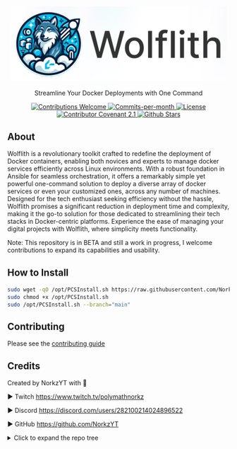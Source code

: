 <p align="center">
    <img src="Docs/content/assets/img/wolflith-cover-rl.png" width="490">
</p>

<p align="center">Streamline Your Docker Deployments with One Command</p>
<div align="center">
  <!-- Contributions Welcome Badge -->
  <a href="CODE_OF_CONDUCT.md" target="_blank">
    <img src="https://img.shields.io/badge/contributions-welcome-brightgreen?logo=github" alt="Contributions Welcome">
  </a>
  <!-- Commits per Month -->
  <a href="https://github.com/NorkzYT/Wolflith/pulse">
    <img src="https://img.shields.io/github/commit-activity/m/NorkzYT/Wolflith" alt="Commits-per-month">
  </a>
  <!-- License Badge -->
  <a href="https://github.com/NorkzYT/Wolflith/blob/main/LICENSE" target="_blank">
    <img src="https://img.shields.io/badge/license-GNUv3-purple" alt="License">
  </a>
  <!-- Contributor Covenant Badge -->
  <a href="https://contributor-covenant.org/version/2/1/code_of_conduct/" target="_blank">
    <img src="https://img.shields.io/badge/Contributor%20Covenant-2.1-purple" alt="Contributor Covenant 2.1">
  </a>
  <!-- Github Stars Badge -->
  <a href="https://github.com/NorkzYT/Wolflith/stargazers" target="_blank">
    <img src="https://img.shields.io/github/stars/NorkzYT/Wolflith" alt="Github Stars">
  </a>
</div>

## About

Wolflith is a revolutionary toolkit crafted to redefine the deployment of Docker containers, enabling both novices and experts to manage docker services efficiently across Linux environments. With a robust foundation in Ansible for seamless orchestration, it offers a remarkably simple yet powerful one-command solution to deploy a diverse array of docker services or even your customized ones, across any number of machines. Designed for the tech enthusiast seeking efficiency without the hassle, Wolflith promises a significant reduction in deployment time and complexity, making it the go-to solution for those dedicated to streamlining their tech stacks in Docker-centric platforms. Experience the ease of managing your digital projects with Wolflith, where simplicity meets functionality.

Note: This repository is in BETA and still a work in progress, I welcome contributions to expand its capabilities and usability.

## How to Install

```bash
sudo wget -qO /opt/PCSInstall.sh https://raw.githubusercontent.com/NorkzYT/Wolflith/main/PCSMenu/PCSInstall.sh
sudo chmod +x /opt/PCSInstall.sh
sudo /opt/PCSInstall.sh --branch="main"
```

## Contributing

Please see the [contributing guide](./CONTRIBUTING.md)

## Credits

Created by NorkzYT with 💛

► Twitch <https://www.twitch.tv/polymathnorkz>

► Discord <https://discord.com/users/282100214024896522>

► GitHub <https://github.com/NorkzYT>

<details>
<summary>Click to expand the repo tree</summary>

<!-- tree generated by repoTree.py starts here -->

- [.env.example](./.env.example)
- [**.github**](./.github)
  - [CODEOWNERS](./.github/CODEOWNERS)
  - [FUNDING.yml](./.github/FUNDING.yml)
  - [**ISSUE_TEMPLATE**](./.github/ISSUE_TEMPLATE)
    - [bug_report.yml](./.github/ISSUE_TEMPLATE/bug_report.yml)
    - [feature_request.yml](./.github/ISSUE_TEMPLATE/feature_request.yml)
  - [PULL_REQUEST_TEMPLATE.md](./.github/PULL_REQUEST_TEMPLATE.md)
  - [**workflows**](./.github/workflows)
    - [changelog.yml](./.github/workflows/changelog.yml)
    - [gitlab-sync.yml](./.github/workflows/gitlab-sync.yml)
    - [lint.yml](./.github/workflows/lint.yml)
    - [release.yml](./.github/workflows/release.yml)
- [.gitignore](./.gitignore)
- [.prettierignore](./.prettierignore)
- [.prettierrc.yaml](./.prettierrc.yaml)
- [.releaserc.json](./.releaserc.json)
- [**.vscode**](./.vscode)
  - [extensions.json](./.vscode/extensions.json)
  - [settings.json](./.vscode/settings.json)
- [**Ansible**](./Ansible)
  - [README.md](./Ansible/README.md)
  - [**adhoc**](./Ansible/adhoc)
    - [adhoc.md](./Ansible/adhoc/adhoc.md)
  - [**collections**](./Ansible/collections)
    - [requirements.yml](./Ansible/collections/requirements.yml)
  - [**inventory**](./Ansible/inventory)
    - [ansible.cfg](./Ansible/inventory/ansible.cfg)
    - [hosts.example.yaml](./Ansible/inventory/hosts.example.yaml)
  - [**playbooks**](./Ansible/playbooks)
    - [1password.yml](./Ansible/playbooks/1password.yml)
    - [ansible-upgrade.yml](./Ansible/playbooks/ansible-upgrade.yml)
    - [apt.yml](./Ansible/playbooks/apt.yml)
    - [binfmt.yml](./Ansible/playbooks/binfmt.yml)
    - [docker-update.yml](./Ansible/playbooks/docker-update.yml)
    - [docker.yml](./Ansible/playbooks/docker.yml)
    - [fail2ban.yml](./Ansible/playbooks/fail2ban.yml)
    - [iftop.yml](./Ansible/playbooks/iftop.yml)
    - [lvm-fix.yml](./Ansible/playbooks/lvm-fix.yml)
    - [oh-my-zsh.yml](./Ansible/playbooks/oh-my-zsh.yml)
    - [password-change.yml](./Ansible/playbooks/password-change.yml)
    - [provision-docker-service.yml](./Ansible/playbooks/provision-docker-service.yml)
    - [provision-proxmox-lxc.yml](./Ansible/playbooks/provision-proxmox-lxc.yml)
    - [qemu-guest-agent.yml](./Ansible/playbooks/qemu-guest-agent.yml)
    - [reboot-required.yml](./Ansible/playbooks/reboot-required.yml)
    - [reboot.yml](./Ansible/playbooks/reboot.yml)
    - [resize-lvm.yml](./Ansible/playbooks/resize-lvm.yml)
    - [run-custom-command.yml](./Ansible/playbooks/run-custom-command.yml)
    - [ssh-get-key.yml](./Ansible/playbooks/ssh-get-key.yml)
    - [timezone.yml](./Ansible/playbooks/timezone.yml)
    - [user-creation.yml](./Ansible/playbooks/user-creation.yml)
    - [zsh.yml](./Ansible/playbooks/zsh.yml)
    - [zsh_powerlevel10k.yml](./Ansible/playbooks/zsh_powerlevel10k.yml)
  - [**static**](./Ansible/static)
    - [.p10k.zsh](./Ansible/static/.p10k.zsh)
    - [addCifsShare.sh](./Ansible/static/addCifsShare.sh)
  - [**templates**](./Ansible/templates)
    - [timesyncd.conf](./Ansible/templates/timesyncd.conf)
- [**Auto**](./Auto)
  - [dependencies.sh](./Auto/dependencies.sh)
  - [environmentSetup.sh](./Auto/environmentSetup.sh)
  - [modifyComposeFiles.sh](./Auto/modifyComposeFiles.sh)
  - [setup.sh](./Auto/setup.sh)
- [CODE_OF_CONDUCT.md](./CODE_OF_CONDUCT.md)
- [CONTRIBUTING.md](./CONTRIBUTING.md)
- [**Docker**](./Docker)
  - [**AMD64**](./Docker/AMD64)
    - [**appflowy**](./Docker/AMD64/appflowy)
      - [.env.example](./Docker/AMD64/appflowy/.env.example)
      - [docker-compose.yml](./Docker/AMD64/appflowy/docker-compose.yml)
    - [**browserless**](./Docker/AMD64/browserless)
      - [.env.example](./Docker/AMD64/browserless/.env.example)
      - [docker-compose.yml](./Docker/AMD64/browserless/docker-compose.yml)
    - [**discord**](./Docker/AMD64/discord)
      - [.env.example](./Docker/AMD64/discord/.env.example)
      - [docker-compose.yml](./Docker/AMD64/discord/docker-compose.yml)
    - [**docker-osx**](./Docker/AMD64/docker-osx)
      - [.env.example](./Docker/AMD64/docker-osx/.env.example)
      - [docker-compose.yml](./Docker/AMD64/docker-osx/docker-compose.yml)
    - [**dupeguru**](./Docker/AMD64/dupeguru)
      - [.env.example](./Docker/AMD64/dupeguru/.env.example)
      - [docker-compose.yml](./Docker/AMD64/dupeguru/docker-compose.yml)
    - [**gitlab**](./Docker/AMD64/gitlab)
      - [.env.example](./Docker/AMD64/gitlab/.env.example)
      - [docker-compose.yml](./Docker/AMD64/gitlab/docker-compose.yml)
    - [**guacd**](./Docker/AMD64/guacd)
      - [docker-compose.yml](./Docker/AMD64/guacd/docker-compose.yml)
    - [**krusader**](./Docker/AMD64/krusader)
      - [.env.example](./Docker/AMD64/krusader/.env.example)
      - [docker-compose.yml](./Docker/AMD64/krusader/docker-compose.yml)
    - [**meshcentral**](./Docker/AMD64/meshcentral)
      - [.env.example](./Docker/AMD64/meshcentral/.env.example)
      - [docker-compose.yml](./Docker/AMD64/meshcentral/docker-compose.yml)
    - [**pwm**](./Docker/AMD64/pwm)
      - [docker-compose.yml](./Docker/AMD64/pwm/docker-compose.yml)
    - [**shinpuru**](./Docker/AMD64/shinpuru)
      - [.env.example](./Docker/AMD64/shinpuru/.env.example)
      - [docker-compose.yml](./Docker/AMD64/shinpuru/docker-compose.yml)
    - [**webnut**](./Docker/AMD64/webnut)
      - [.env.example](./Docker/AMD64/webnut/.env.example)
      - [docker-compose.yml](./Docker/AMD64/webnut/docker-compose.yml)
  - [**ARM64**](./Docker/ARM64)
    - [**gitlab**](./Docker/ARM64/gitlab)
      - [.env.example](./Docker/ARM64/gitlab/.env.example)
      - [docker-compose.yml](./Docker/ARM64/gitlab/docker-compose.yml)
    - [**squid-auth**](./Docker/ARM64/squid-auth)
      - [.env.example](./Docker/ARM64/squid-auth/.env.example)
      - [docker-compose.yml](./Docker/ARM64/squid-auth/docker-compose.yml)
  - [**Both**](./Docker/Both)
    - [**1password**](./Docker/Both/1password)
      - [1password-credentials.example.json](./Docker/Both/1password/1password-credentials.example.json)
      - [docker-compose.yml](./Docker/Both/1password/docker-compose.yml)
    - [**adminer**](./Docker/Both/adminer)
      - [docker-compose.yml](./Docker/Both/adminer/docker-compose.yml)
    - [**apacheguacamole**](./Docker/Both/apacheguacamole)
      - [.env.example](./Docker/Both/apacheguacamole/.env.example)
      - [docker-compose.yml](./Docker/Both/apacheguacamole/docker-compose.yml)
    - [**authelia**](./Docker/Both/authelia)
      - [.env.example](./Docker/Both/authelia/.env.example)
      - [**config**](./Docker/Both/authelia/config)
        - [configuration.yml](./Docker/Both/authelia/config/configuration.yml)
        - [users_database.yml](./Docker/Both/authelia/config/users_database.yml)
      - [docker-compose.yml](./Docker/Both/authelia/docker-compose.yml)
    - [**authentik**](./Docker/Both/authentik)
      - [.env.example](./Docker/Both/authentik/.env.example)
      - [docker-compose.yml](./Docker/Both/authentik/docker-compose.yml)
    - [**binfmt**](./Docker/Both/binfmt)
      - [docker-compose.yml](./Docker/Both/binfmt/docker-compose.yml)
    - [**bookstack**](./Docker/Both/bookstack)
      - [.env.example](./Docker/Both/bookstack/.env.example)
      - [docker-compose.yml](./Docker/Both/bookstack/docker-compose.yml)
    - [**cloudcmd**](./Docker/Both/cloudcmd)
      - [docker-compose.yml](./Docker/Both/cloudcmd/docker-compose.yml)
    - [**cloudflared**](./Docker/Both/cloudflared)
      - [.env.example](./Docker/Both/cloudflared/.env.example)
      - [**config**](./Docker/Both/cloudflared/config)
        - [config.yaml](./Docker/Both/cloudflared/config/config.yaml)
      - [docker-compose.yml](./Docker/Both/cloudflared/docker-compose.yml)
    - [**codeserver**](./Docker/Both/codeserver)
      - [.env.example](./Docker/Both/codeserver/.env.example)
      - [docker-compose.yml](./Docker/Both/codeserver/docker-compose.yml)
      - [dockerfile](./Docker/Both/codeserver/dockerfile)
      - [wolflith.code-workspace](./Docker/Both/codeserver/wolflith.code-workspace)
    - [**cryptgeon**](./Docker/Both/cryptgeon)
      - [.env.example](./Docker/Both/cryptgeon/.env.example)
      - [docker-compose.yml](./Docker/Both/cryptgeon/docker-compose.yml)
    - [**dashy**](./Docker/Both/dashy)
      - [.env.example](./Docker/Both/dashy/.env.example)
      - [docker-compose.yml](./Docker/Both/dashy/docker-compose.yml)
    - [**discordchatexporter**](./Docker/Both/discordchatexporter)
      - [.env.example](./Docker/Both/discordchatexporter/.env.example)
      - [docker-compose.yml](./Docker/Both/discordchatexporter/docker-compose.yml)
      - [schedule_discord_exporter.sh](./Docker/Both/discordchatexporter/schedule_discord_exporter.sh)
    - [**docker-socket-proxy**](./Docker/Both/docker-socket-proxy)
      - [docker-compose.yml](./Docker/Both/docker-socket-proxy/docker-compose.yml)
    - [**doublecommander**](./Docker/Both/doublecommander)
      - [.env.example](./Docker/Both/doublecommander/.env.example)
      - [docker-compose.yml](./Docker/Both/doublecommander/docker-compose.yml)
    - [**dozzle**](./Docker/Both/dozzle)
      - [.env.example](./Docker/Both/dozzle/.env.example)
      - [docker-compose.yml](./Docker/Both/dozzle/docker-compose.yml)
    - [**dupeguru**](./Docker/Both/dupeguru)
      - [.env.example](./Docker/Both/dupeguru/.env.example)
      - [docker-compose.yml](./Docker/Both/dupeguru/docker-compose.yml)
    - [**duplicati**](./Docker/Both/duplicati)
      - [.env.example](./Docker/Both/duplicati/.env.example)
      - [docker-compose.yml](./Docker/Both/duplicati/docker-compose.yml)
    - [**endlessh**](./Docker/Both/endlessh)
      - [.env.example](./Docker/Both/endlessh/.env.example)
      - [docker-compose.yml](./Docker/Both/endlessh/docker-compose.yml)
    - [**firefly-iii**](./Docker/Both/firefly-iii)
      - [.env.example](./Docker/Both/firefly-iii/.env.example)
      - [docker-compose.yml](./Docker/Both/firefly-iii/docker-compose.yml)
    - [**flame**](./Docker/Both/flame)
      - [.env.example](./Docker/Both/flame/.env.example)
      - [docker-compose.yml](./Docker/Both/flame/docker-compose.yml)
    - [**floatplane-downloader**](./Docker/Both/floatplane-downloader)
      - [.env.example](./Docker/Both/floatplane-downloader/.env.example)
      - [docker-compose.yml](./Docker/Both/floatplane-downloader/docker-compose.yml)
    - [**gatus**](./Docker/Both/gatus)
      - [.env.example](./Docker/Both/gatus/.env.example)
      - [**config**](./Docker/Both/gatus/config)
        - [config.yaml](./Docker/Both/gatus/config/config.yaml)
      - [docker-compose.yml](./Docker/Both/gatus/docker-compose.yml)
    - [**gitlabrunner**](./Docker/Both/gitlabrunner)
      - [.env.example](./Docker/Both/gitlabrunner/.env.example)
      - [docker-compose.yml](./Docker/Both/gitlabrunner/docker-compose.yml)
    - [**gokapi**](./Docker/Both/gokapi)
      - [docker-compose.yml](./Docker/Both/gokapi/docker-compose.yml)
    - [**grafana**](./Docker/Both/grafana)
      - [docker-compose.yml](./Docker/Both/grafana/docker-compose.yml)
    - [**grocy**](./Docker/Both/grocy)
      - [.env.example](./Docker/Both/grocy/.env.example)
      - [docker-compose.yml](./Docker/Both/grocy/docker-compose.yml)
    - [**homechart**](./Docker/Both/homechart)
      - [.env.example](./Docker/Both/homechart/.env.example)
      - [docker-compose.yml](./Docker/Both/homechart/docker-compose.yml)
    - [**influxdb**](./Docker/Both/influxdb)
      - [.env.example](./Docker/Both/influxdb/.env.example)
      - [docker-compose.yml](./Docker/Both/influxdb/docker-compose.yml)
    - [**joplin**](./Docker/Both/joplin)
      - [.env.example](./Docker/Both/joplin/.env.example)
      - [docker-compose.yml](./Docker/Both/joplin/docker-compose.yml)
    - [**kasm**](./Docker/Both/kasm)
      - [docker-compose.yml](./Docker/Both/kasm/docker-compose.yml)
    - [**linkace**](./Docker/Both/linkace)
      - [.env.example](./Docker/Both/linkace/.env.example)
      - [docker-compose.yml](./Docker/Both/linkace/docker-compose.yml)
    - [**littlelinkserver**](./Docker/Both/littlelinkserver)
      - [.env.example](./Docker/Both/littlelinkserver/.env.example)
      - [docker-compose.yml](./Docker/Both/littlelinkserver/docker-compose.yml)
    - [**mariadb**](./Docker/Both/mariadb)
      - [.env.example](./Docker/Both/mariadb/.env.example)
      - [docker-compose.yml](./Docker/Both/mariadb/docker-compose.yml)
    - [**memcached**](./Docker/Both/memcached)
      - [.env.example](./Docker/Both/memcached/.env.example)
      - [docker-compose.yml](./Docker/Both/memcached/docker-compose.yml)
    - [**mongodb**](./Docker/Both/mongodb)
      - [.env.example](./Docker/Both/mongodb/.env.example)
      - [docker-compose.yml](./Docker/Both/mongodb/docker-compose.yml)
    - [**monitorss**](./Docker/Both/monitorss)
      - [.env.example](./Docker/Both/monitorss/.env.example)
      - [docker-compose.yml](./Docker/Both/monitorss/docker-compose.yml)
    - [**n8n**](./Docker/Both/n8n)
      - [.env.example](./Docker/Both/n8n/.env.example)
      - [docker-compose.yml](./Docker/Both/n8n/docker-compose.yml)
    - [**nginx_proxy_manager**](./Docker/Both/nginx_proxy_manager)
      - [.env.example](./Docker/Both/nginx_proxy_manager/.env.example)
      - [docker-compose.yml](./Docker/Both/nginx_proxy_manager/docker-compose.yml)
    - [**node-red**](./Docker/Both/node-red)
      - [.env.example](./Docker/Both/node-red/.env.example)
      - [docker-compose.yml](./Docker/Both/node-red/docker-compose.yml)
    - [**ntp**](./Docker/Both/ntp)
      - [.env.example](./Docker/Both/ntp/.env.example)
      - [docker-compose.yml](./Docker/Both/ntp/docker-compose.yml)
    - [**nut-webgui**](./Docker/Both/nut-webgui)
      - [.env.example](./Docker/Both/nut-webgui/.env.example)
      - [docker-compose.yml](./Docker/Both/nut-webgui/docker-compose.yml)
    - [**organizrv2**](./Docker/Both/organizrv2)
      - [.env.example](./Docker/Both/organizrv2/.env.example)
      - [docker-compose.yml](./Docker/Both/organizrv2/docker-compose.yml)
    - [**paperless-ngx**](./Docker/Both/paperless-ngx)
      - [.env.example](./Docker/Both/paperless-ngx/.env.example)
      - [docker-compose.yml](./Docker/Both/paperless-ngx/docker-compose.yml)
    - [**passwordpusher**](./Docker/Both/passwordpusher)
      - [.env.example](./Docker/Both/passwordpusher/.env.example)
      - [docker-compose.yml](./Docker/Both/passwordpusher/docker-compose.yml)
    - [**photoprism**](./Docker/Both/photoprism)
      - [.env.example](./Docker/Both/photoprism/.env.example)
      - [docker-compose.yml](./Docker/Both/photoprism/docker-compose.yml)
    - [**portainer**](./Docker/Both/portainer)
      - [docker-compose.yml](./Docker/Both/portainer/docker-compose.yml)
    - [**postgresql**](./Docker/Both/postgresql)
      - [.env.example](./Docker/Both/postgresql/.env.example)
      - [docker-compose.yml](./Docker/Both/postgresql/docker-compose.yml)
    - [**proxy.py**](./Docker/Both/proxy.py)
      - [.env.example](./Docker/Both/proxy.py/.env.example)
      - [docker-compose.yml](./Docker/Both/proxy.py/docker-compose.yml)
    - [**pterodactyl**](./Docker/Both/pterodactyl)
      - [**pterodactyl-panel**](./Docker/Both/pterodactyl/pterodactyl-panel)
        - [.env.example](./Docker/Both/pterodactyl/pterodactyl-panel/.env.example)
        - [docker-compose.yml](./Docker/Both/pterodactyl/pterodactyl-panel/docker-compose.yml)
      - [**pterodactyl-wings**](./Docker/Both/pterodactyl/pterodactyl-wings)
        - [.env.example](./Docker/Both/pterodactyl/pterodactyl-wings/.env.example)
        - [docker-compose.yml](./Docker/Both/pterodactyl/pterodactyl-wings/docker-compose.yml)
    - [**putty**](./Docker/Both/putty)
      - [.env.example](./Docker/Both/putty/.env.example)
      - [docker-compose.yml](./Docker/Both/putty/docker-compose.yml)
    - [**redis**](./Docker/Both/redis)
      - [docker-compose.yml](./Docker/Both/redis/docker-compose.yml)
    - [**searxng**](./Docker/Both/searxng)
      - [.env.example](./Docker/Both/searxng/.env.example)
      - [docker-compose.yml](./Docker/Both/searxng/docker-compose.yml)
    - [**solr**](./Docker/Both/solr)
      - [docker-compose.yml](./Docker/Both/solr/docker-compose.yml)
    - [**speedtest**](./Docker/Both/speedtest)
      - [.env.example](./Docker/Both/speedtest/.env.example)
      - [docker-compose.yml](./Docker/Both/speedtest/docker-compose.yml)
    - [**squid**](./Docker/Both/squid)
      - [.env.example](./Docker/Both/squid/.env.example)
      - [docker-compose.yml](./Docker/Both/squid/docker-compose.yml)
    - [**syncthing**](./Docker/Both/syncthing)
      - [.env.example](./Docker/Both/syncthing/.env.example)
      - [docker-compose.yml](./Docker/Both/syncthing/docker-compose.yml)
    - [**tailscale**](./Docker/Both/tailscale)
      - [.env.example](./Docker/Both/tailscale/.env.example)
      - [docker-compose.yml](./Docker/Both/tailscale/docker-compose.yml)
    - [**tdarr**](./Docker/Both/tdarr)
      - [.env.example](./Docker/Both/tdarr/.env.example)
      - [docker-compose.yml](./Docker/Both/tdarr/docker-compose.yml)
    - [**traefik**](./Docker/Both/traefik)
      - [.env.example](./Docker/Both/traefik/.env.example)
      - [**config**](./Docker/Both/traefik/config)
        - [acme.json](./Docker/Both/traefik/config/acme.json)
        - [fileConfig.yml](./Docker/Both/traefik/config/fileConfig.yml)
        - [traefik.yml](./Docker/Both/traefik/config/traefik.yml)
      - [docker-compose.yml](./Docker/Both/traefik/docker-compose.yml)
    - [**tubearchivist**](./Docker/Both/tubearchivist)
      - [.env.example](./Docker/Both/tubearchivist/.env.example)
      - [docker-compose.yml](./Docker/Both/tubearchivist/docker-compose.yml)
    - [**ubuntu-desktop**](./Docker/Both/ubuntu-desktop)
      - [.env.example](./Docker/Both/ubuntu-desktop/.env.example)
      - [docker-compose.yml](./Docker/Both/ubuntu-desktop/docker-compose.yml)
    - [**uptimekuma**](./Docker/Both/uptimekuma)
      - [docker-compose.yml](./Docker/Both/uptimekuma/docker-compose.yml)
    - [**vault**](./Docker/Both/vault)
      - [.env.example](./Docker/Both/vault/.env.example)
      - [**config**](./Docker/Both/vault/config)
        - [config.hcl](./Docker/Both/vault/config/config.hcl)
        - [vault.json](./Docker/Both/vault/config/vault.json)
      - [docker-compose.yml](./Docker/Both/vault/docker-compose.yml)
    - [**vwarden**](./Docker/Both/vwarden)
      - [.env.example](./Docker/Both/vwarden/.env.example)
      - [docker-compose.yml](./Docker/Both/vwarden/docker-compose.yml)
    - [**watchtower**](./Docker/Both/watchtower)
      - [.env.example](./Docker/Both/watchtower/.env.example)
      - [docker-compose.yml](./Docker/Both/watchtower/docker-compose.yml)
    - [**webtop**](./Docker/Both/webtop)
      - [.env.example](./Docker/Both/webtop/.env.example)
      - [docker-compose.yml](./Docker/Both/webtop/docker-compose.yml)
    - [**wgeasy**](./Docker/Both/wgeasy)
      - [.env.example](./Docker/Both/wgeasy/.env.example)
      - [docker-compose.yml](./Docker/Both/wgeasy/docker-compose.yml)
    - [**wikijs**](./Docker/Both/wikijs)
      - [.env.example](./Docker/Both/wikijs/.env.example)
      - [docker-compose.yml](./Docker/Both/wikijs/docker-compose.yml)
    - [**windows**](./Docker/Both/windows)
      - [.env.example](./Docker/Both/windows/.env.example)
      - [docker-compose.yml](./Docker/Both/windows/docker-compose.yml)
    - [**wireguard**](./Docker/Both/wireguard)
      - [.env.example](./Docker/Both/wireguard/.env.example)
      - [docker-compose.yml](./Docker/Both/wireguard/docker-compose.yml)
- [**Docs**](./Docs)
  - [FreeForeverOracle.md](./Docs/FreeForeverOracle.md)
  - [**content**](./Docs/content)
    - [**assets**](./Docs/content/assets)
      - [**img**](./Docs/content/assets/img)
        - [wolflith-cover-rl.png](./Docs/content/assets/img/wolflith-cover-rl.png)
    - [wolflith-cover.psd](./Docs/content/wolflith-cover.psd)
- [LICENSE](./LICENSE)
- [Makefile](./Makefile)
- [**PCSMenu**](./PCSMenu)
  - [Cargo.toml](./PCSMenu/Cargo.toml)
  - [PCSInstall.sh](./PCSMenu/PCSInstall.sh)
  - [PCSUpdate.sh](./PCSMenu/PCSUpdate.sh)
  - [**src**](./PCSMenu/src)
    - [Color.sh](./PCSMenu/src/Color.sh)
    - [**Functions**](./PCSMenu/src/Functions)
      - [**Ansible**](./PCSMenu/src/Functions/Ansible)
        - [**Setup Linux Machine**](./PCSMenu/src/Functions/Ansible/Setup%20Linux%20Machine)
          - [setupLinuxMachine.sh](./PCSMenu/src/Functions/Ansible/Setup%20Linux%20Machine/setupLinuxMachine.sh)
        - [**Update Hosts**](./PCSMenu/src/Functions/Ansible/Update%20Hosts)
          - [updateHosts.sh](./PCSMenu/src/Functions/Ansible/Update%20Hosts/updateHosts.sh)
      - [**Docker**](./PCSMenu/src/Functions/Docker)
        - [**Docker Install**](./PCSMenu/src/Functions/Docker/Docker%20Install)
          - [dockerInstall.sh](./PCSMenu/src/Functions/Docker/Docker%20Install/dockerInstall.sh)
        - [**Docker Update**](./PCSMenu/src/Functions/Docker/Docker%20Update)
          - [dockerUpdate.sh](./PCSMenu/src/Functions/Docker/Docker%20Update/dockerUpdate.sh)
        - [**Provision Docker Service**](./PCSMenu/src/Functions/Docker/Provision%20Docker%20Service)
          - [provisionDockerService.sh](./PCSMenu/src/Functions/Docker/Provision%20Docker%20Service/provisionDockerService.sh)
        - [**Scripts**](./PCSMenu/src/Functions/Docker/Scripts)
          - [provisionDockerService.sh](./PCSMenu/src/Functions/Docker/Scripts/provisionDockerService.sh)
          - [selectService.sh](./PCSMenu/src/Functions/Docker/Scripts/selectService.sh)
          - [updateDockerComposeEnv.sh](./PCSMenu/src/Functions/Docker/Scripts/updateDockerComposeEnv.sh)
      - [**Proxmox**](./PCSMenu/src/Functions/Proxmox)
        - [**Provision LXC with Docker Service**](./PCSMenu/src/Functions/Proxmox/Provision%20LXC%20with%20Docker%20Service)
          - [provisionLxcDockerService.sh](./PCSMenu/src/Functions/Proxmox/Provision%20LXC%20with%20Docker%20Service/provisionLxcDockerService.sh)
        - [**Scripts**](./PCSMenu/src/Functions/Proxmox/Scripts)
          - [checkProxmox.sh](./PCSMenu/src/Functions/Proxmox/Scripts/checkProxmox.sh)
          - [provisionLxc.sh](./PCSMenu/src/Functions/Proxmox/Scripts/provisionLxc.sh)
          - [proxmoxLxcCifsShare.sh](./PCSMenu/src/Functions/Proxmox/Scripts/proxmoxLxcCifsShare.sh)
      - [**Scripts**](./PCSMenu/src/Functions/Scripts)
        - [checkLinux.sh](./PCSMenu/src/Functions/Scripts/checkLinux.sh)
      - [**Tools**](./PCSMenu/src/Functions/Tools)
        - [**Run Script-Return Output**](./PCSMenu/src/Functions/Tools/Run%20Script-Return%20Output)
          - [executeCommand.sh](./PCSMenu/src/Functions/Tools/Run%20Script-Return%20Output/executeCommand.sh)
    - [PCSFunc.sh](./PCSMenu/src/PCSFunc.sh)
    - [main.rs](./PCSMenu/src/main.rs)
    - [menu.rs](./PCSMenu/src/menu.rs)
    - [utils.rs](./PCSMenu/src/utils.rs)
- [README.md](./README.md)
- [**Scripts**](./Scripts)
  - [**Vault**](./Scripts/Vault)
    - [auto-all-env.sh](./Scripts/Vault/auto-all-env.sh)
    - [go.mod](./Scripts/Vault/go.mod)
    - [go.sum](./Scripts/Vault/go.sum)
    - [main.go](./Scripts/Vault/main.go)
    - [**vaultCommon**](./Scripts/Vault/vaultCommon)
      - [vault_common.go](./Scripts/Vault/vaultCommon/vault_common.go)
    - [**vaultPull**](./Scripts/Vault/vaultPull)
      - [vault_pull_module.go](./Scripts/Vault/vaultPull/vault_pull_module.go)
    - [**vaultPush**](./Scripts/Vault/vaultPush)
      - [vault_push_module.go](./Scripts/Vault/vaultPush/vault_push_module.go)
- [bun.lockb](./bun.lockb)
- [commitlint.config.cjs](./commitlint.config.cjs)
- [package.json](./package.json)
- [renovate.json](./renovate.json)
- [repoTree.py](./repoTree.py)
